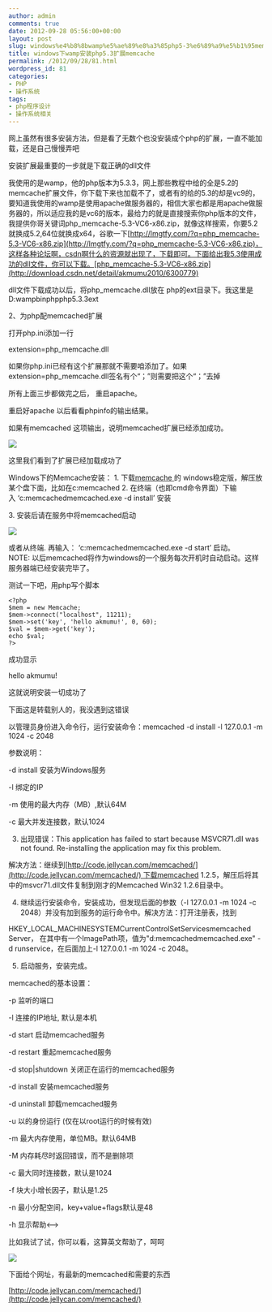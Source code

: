 ```yaml
---
author: admin
comments: true
date: 2012-09-28 05:56:00+00:00
layout: post
slug: windows%e4%b8%8bwamp%e5%ae%89%e8%a3%85php5-3%e6%89%a9%e5%b1%95memcache
title: windows下wamp安装php5.3扩展memcache
permalink: /2012/09/28/81.html
wordpress_id: 81
categories:
- PHP
- 操作系统
tags:
- php程序设计
- 操作系统相关
---
```


网上虽然有很多安装方法，但是看了无数个也没安装成个php的扩展，一直不能加载，还是自己慢慢弄吧

安装扩展最重要的一步就是下载正确的dll文件

我使用的是wamp，他的php版本为5.3.3，网上那些教程中给的全是5.2的memcache扩展文件，你下载下来也加载不了，或者有的给的5.3的却是vc9的，要知道我使用的wamp是使用apache做服务器的，相信大家也都是用apache做服务器的，所以适应我的是vc6的版本，最给力的就是直接搜索你php版本的文件，我提供你哥关键词php_memcache-5.3-VC6-x86.zip，就像这样搜索，你要5.2就换成5.2,64位就换成x64，谷歌一下[http://lmgtfy.com/?q=php_memcache-5.3-VC6-x86.zip](http://lmgtfy.com/?q=php_memcache-5.3-VC6-x86.zip)，这样各种论坛啊，csdn啊什么的资源就出现了，下载即可。下面给出我5.3使用成功的dll文件，你可以下载。[php_memcache-5.3-VC6-x86.zip](http://download.csdn.net/detail/akmumu2010/6300779)

dll文件下载成功以后，将php_memcache.dll放在 php的ext目录下。我这里是D:wampbinphpphp5.3.3ext  

2、为php配memcached扩展  

打开php.ini添加一行  

extension=php_memcache.dll  

如果你php.ini已经有这个扩展那就不需要咱添加了。如果extension=php_memcache.dll签名有个“；”则需要把这个“；”去掉  

所有上面三步都做完之后， 重启apache。  

重启好apache 以后看看phpinfo的输出结果。  

如果有memcached 这项输出，说明memcached扩展已经添加成功。

![](http://akmumu-wordpress.stor.sinaapp.com/wp-content/uploads/pic/other_site/img_my_1348802957_7758.jpg)

这里我们看到了扩展已经加载成功了




Windows下的Memcache安装：
1. 下载[memcache](http://code.jellycan.com/memcached/)[ ](http://code.jellycan.com/memcached/)的 windows稳定版，解压放某个盘下面，比如在c:memcached
2. 在终端（也即cmd命令界面）下输入 ‘c:memcachedmemcached.exe -d install’ 安装




3. 安装后请在服务中将memcached启动





![](http://akmumu-wordpress.stor.sinaapp.com/wp-content/uploads/pic/other_site/img_my_1348812279_7560.jpg)





或者从终端. 再输入： ‘c:memcachedmemcached.exe -d start’ 启动。NOTE: 以后memcached将作为windows的一个服务每次开机时自动启动。这样服务器端已经安装完毕了。





测试一下吧，用php写个脚本







    
    <?php
    $mem = new Memcache;  
    $mem->connect("localhost", 11211); 
    $mem->set('key', 'hello akmumu!', 0, 60);  
    $val = $mem->get('key');  
    echo $val;  
    ?>


成功显示


hello akmumu!





这就说明安装一切成功了




下面这是转载别人的，我没遇到这错误




以管理员身份进入命令行，运行安装命令：memcached
-d install -l 127.0.0.1 -m 1024 -c 2048  

参数说明：  

-d install 安装为Windows服务  

-l 绑定的IP  

-m 使用的最大内存（MB）,默认64M  

-c 最大并发连接数，默认1024  

3. 出现错误：This application has failed to start because MSVCR71.dll was not found. Re-installing the application may fix this problem.  

解决方法：继续到[http://code.jellycan.com/memcached/](http://code.jellycan.com/memcached/) 下载memcached
1.2.5，解压后将其中的msvcr71.dll文件复制到刚才的Memcached Win32 1.2.6目录中。  

4. 继续运行安装命令，安装成功，但发现后面的参数（-l 127.0.0.1 -m 1024 -c 2048）并没有加到服务的运行命令中。解决方法：打开注册表，找到  

HKEY_LOCAL_MACHINESYSTEMCurrentControlSetServicesmemcached Server， 在其中有一个ImagePath项，值为"d:memcachedmemcached.exe" -d runservice，在后面加上-l
127.0.0.1 -m 1024 -c 2048。  

5. 启动服务，安装完成。








memcached的基本设置：




-p 监听的端口




-l 连接的IP地址, 默认是本机




-d start 启动memcached服务




-d restart 重起memcached服务




-d stop|shutdown 关闭正在运行的memcached服务




-d install 安装memcached服务




-d uninstall 卸载memcached服务




-u 以的身份运行 (仅在以root运行的时候有效)




-m 最大内存使用，单位MB。默认64MB




-M 内存耗尽时返回错误，而不是删除项




-c 最大同时连接数，默认是1024




-f 块大小增长因子，默认是1.25




-n 最小分配空间，key+value+flags默认是48




-h 显示帮助<-->


比如我试了试，你可以看，这算英文帮助了，呵呵



![](http://akmumu-wordpress.stor.sinaapp.com/wp-content/uploads/pic/other_site/img_my_1348812205_8774.jpg)




下面给个网址，有最新的memcached和需要的东西

[http://code.jellycan.com/memcached/](http://code.jellycan.com/memcached/)
